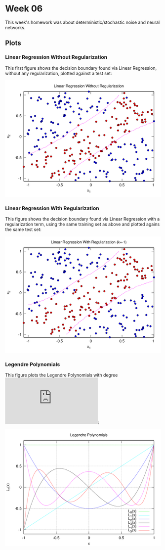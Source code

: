 # Week 06

This week's homework was about deterministic/stochastic noise and neural
networks.

## Plots

### Linear Regression Without Regularization

This first figure shows the decision boundary found via Linear Regression,
without any regularization, plotted against a test set:

![linear regression without regularization](./img/plot_lr_noreg.png)

### Linear Regression With Regularization

This figure shows the decision boundary found via Linear Regression with
a regularization term, using the same training set as above and plotted
agains the same test set:

![linear regression with regularization](./img/plot_lr_reg.png)

### Legendre Polynomials

This figure plots the Legendre Polynomials with degree ![legendre][legendre]:

![legendre polynomials](./img/plot_legendre.png)

[legendre]: http://latex.codecogs.com/gif.latex?d%3D%5B0%2C%205%5D
